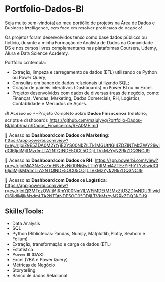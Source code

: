 # Portfolio-Dados-BI

Seja muito bem-vindo(a) ao meu portfólio de projetos na Área de Dados e Business Intelligence, com foco em resolver problemas de negócio!

Os projetos foram desenvolvidos tendo como base dados públicos ou fictício, durante a minha Formação de Analista de Dados na Comunidade DS e nos cursos livres complementares nas plataformas Coursera, Udemy, Alura e Data Science Academy.

Portfólio contempla:
- Extração, limpeza e carregamento de dados (ETL) utilizando de Python ou Power Query;
- Consultas em banco de dados relacionais utilizando SQL;
- Criação de painéis interativos (Dashboards) no Power BI ou no Excel.
- Projetos desenvolvidos com dados de diversas áreas de negócio, como: Finanças, Vendas, Marketing, Dados Comerciais, RH, Logística, Contabilidade e Mercados de Ações. 

💰 Acesso ao **Projeto Completo sobre **Dados Financeiros** (relatório, scripts e dashboard): 
https://github.com/maiulyvg/Portfolio-Dados-BI/blob/main/Dados_Financeiros/README.md

📰 Acesso ao **Dashboard com Dados de Marketing**: 
https://app.powerbi.com/view?r=eyJrIjoiZGE5ZDA0M2YtYjE2YS00NDZlLTk1MGUtNGI4ZDZlNTMzZWY2IiwidCI6IjdiMjlkMzdmLTA2NTQtNDE5OC05ODljLTVkMzYyN2RkZDQ3NCJ9

📝 Acesso ao **Dashboard com Dados de RH**: 
https://app.powerbi.com/view?r=eyJrIjoiMjA3NzQzZmEtNzEzNi00NjQwLTlhYjItMmI4ZTEzYjFhYTYzIiwidCI6IjdiMjlkMzdmLTA2NTQtNDE5OC05ODljLTVkMzYyN2RkZDQ3NCJ9

🚚 Acesso ao **Dashboard com Dados de Logística**: 
https://app.powerbi.com/view?r=eyJrIjoiZjI3MTczOWItMjRmYi00NmVlLWFjMDEtM2MxZjU3ZDIwNDU3IiwidCI6IjdiMjlkMzdmLTA2NTQtNDE5OC05ODljLTVkMzYyN2RkZDQ3NCJ9

## **Skills/Tools**: 
- Data Analysis
- SQL
- Python (Bibliotecas: Pandas, Numpy, Matplotlib, Plotly, Seaborn e Folium)
- Extração, transformação e carga de dados (ETL)
- Estatística
- Power BI (DAX)
- Excel (VBA e Power Query)
- Métricas de Negócio
- Storytelling 
- Banco de dados Relacional
